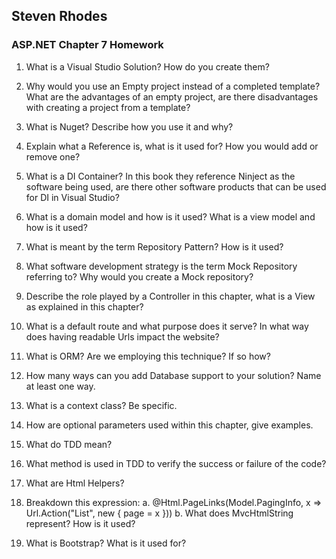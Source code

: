 ## Steven Rhodes
### ASP.NET Chapter 7 Homework

1. What is a Visual Studio Solution? How do you create them?


2. Why would you use an Empty project instead of a completed template? What are the
advantages of an empty project, are there disadvantages with creating a project from a
template?


3. What is Nuget? Describe how you use it and why?


4. Explain what a Reference is, what is it used for? How you would add or remove one?


5. What is a DI Container? In this book they reference Ninject as the software being used, are there
other software products that can be used for DI in Visual Studio?


6. What is a domain model and how is it used? What is a view model and how is it used?


7. What is meant by the term Repository Pattern? How is it used?


8. What software development strategy is the term Mock Repository referring to? Why would you
create a Mock repository?


9. Describe the role played by a Controller in this chapter, what is a View as explained in this
chapter?


10. What is a default route and what purpose does it serve? In what way does having readable Urls
impact the website?


11. What is ORM? Are we employing this technique? If so how?


12. How many ways can you add Database support to your solution? Name at least one way.


13. What is a context class? Be specific.


14. How are optional parameters used within this chapter, give examples.


15. What do TDD mean?


16. What method is used in TDD to verify the success or failure of the code?


17. What are Html Helpers?


18. Breakdown this expression:
a. @Html.PageLinks(Model.PagingInfo, x => Url.Action("List", new { page = x }))
b. What does MvcHtmlString represent? How is it used?


19. What is Bootstrap? What is it used for?